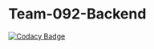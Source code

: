 # Team-092-Backend

[![Codacy Badge](https://api.codacy.com/project/badge/Grade/5c4e94420d2442a4affcd93e697a8034)](https://app.codacy.com/gh/BuildForSDGCohort2/Team-092-Backend?utm_source=github.com&utm_medium=referral&utm_content=BuildForSDGCohort2/Team-092-Backend&utm_campaign=Badge_Grade_Settings)